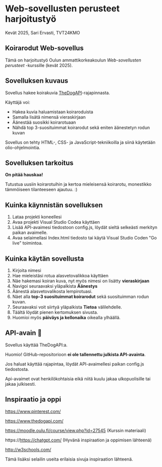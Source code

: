 # Web-sovellusten perusteet harjoitustyö
Kevät 2025, Sari Ervasti, TVT24KMO


## Koirarodut Web-sovellus

Tämä on harjoitustyö Oulun ammattikorkeakoulun _Web-sovellusten perusteet_ -kurssille (kevät 2025).

## Sovelluksen kuvaus

Sovellus hakee koirakuvia [TheDogAPI](https://thedogapi.com/)-rajapinnasta.

Käyttäjä voi:
- Hakea kuvia haluamistaan koiraroduista
- Samalla lisätä nimensä vieraskirjaan
- Äänestää suosikki koirarotuaan
- Nähdä top 3-suosituimmat koirarodut sekä eniten äänestetyn rodun kuvan

Sovellus on tehty HTML-, CSS- ja JavaScript-tekniikoilla ja siinä käytetään olio-ohjelmointia.

## Sovelluksen tarkoitus

**On pitää hauskaa!**

Tutustua uusiin koirarotuihin ja kertoa mieleisensä koirarotu, monestikko tämmöiseen tilanteeseen ajautuu. :)

## Kuinka käynnistän sovelluksen

1. Lataa projekti koneellesi
2. Avaa projekti Visual Studio Codea käyttäen
3. Lisää API-avaimesi tiedostoon config.js, löydät sieltä selkeästi merkityn paikan avaimelle.
4. Avaa selaimellasi Index.html tiedosto tai käytä Visual Studio Coden "Go live" toimintoa.

## Kuinka käytän sovellusta

1. Kirjoita nimesi
2. Hae mieleistäsi rotua alasvetovalikkoa käyttäen
3. Näe hakemasi koiran kuva, nyt myös nimesi on lisätty **vieraskirjaan**
4. Navigoi seuraavaksi yläpalkista **Äänestys**
5. Äänestä alasvetovalikosta lempirotuasi.
6. Näet alla **top-3 suosituimmat koirarodut** sekä suosituimman rodun kuvan.
7. Seuraavaksi voit siirtyä yläpalkista **Tietoa** välilehdelle.
8. Täältä löydät pienen kertomuksen sivusta.
9. Huomioi myös **päiväys ja kellonaika** oikealla ylhäällä.

## API-avain 🔑

Sovellus käyttää TheDogAPI:a.  

Huomio! GitHub-repositorioon **ei ole tallennettu julkista API-avainta**.  

Jos haluat käyttää rajapintaa, löydät API-avaimellesi paikan config.js tiedostosta.

Api-avaimet ovat henkilökohtaisia eikä niitä kuulu jakaa ulkopuolisille tai jakaa julkisesti.


## Inspiraatio ja oppi

https://www.pinterest.com/

https://www.thedogapi.com/

https://moodle.oulu.fi/course/view.php?id=27545 (Kurssin materiaali)

https://https://chatgpt.com/ (Hyvänä inspiraation ja oppimisen lähteenä)

http://w3schools.com/

Tämä lisäksi selailin useita erilaisia sivuja inspiraation lähteenä.



